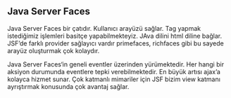 
## Java Server Faces

Java Server Faces bir çatıdır. Kullanıcı arayüzü sağlar. Tag yapmak istediğimiz işlemleri basitçe yapabilmekteyiz. JAva dilini html diline bağlar. JSF’de farklı provider sağlayıcı vardır primefaces, richfaces gibi bu sayede arayüz oluşturmak çok kolaydır.

Java Server Faces‘in geneli eventler üzerinden yürümektedir. Her hangi bir aksiyon durumunda eventlere tepki verebilmektedir. En büyük artısı ajax’a kolayca hizmet sunar. Çok katmanlı mimariler için JSF bizim view katmanı ayrıştırmak konusunda çok avantaj sağlar.